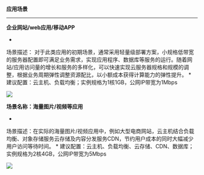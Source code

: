 **应用场景**

****

**企业网站/web应用/移动APP**

* 
场景描述： 对于此类应用的初期场景，通常采用轻量级部署方案，小规格低带宽的服务器配置即可满足业务需求，实现应用程序、数据库等服务的运行。随着网站/应用访问量的增长和服务的多样化，可以快速实现云服务器规格和规模的调整，根据业务周期弹性调整资源配比，以小额成本获得计算能力的弹性提升。
* 
建议配置：云主机、负载均衡；实例规格为1核1GB，公网IP带宽为1Mbps

![](http://img1.jcloudcs.com/cms/30a00344-9b7e-49aa-8597-3d24dff542c620170421160301.jpg)

**场景名称：海量图片/视频等应用**

* 
场景描述：在实际的海量图片/视频应用中，例如大型电商网站，云主机结合负载均衡、对象存储服务云存储及内容分发服务CDN，节约用户成本的同时大幅减少用户访问等待时间。
* 
建议配置：云主机、负载均衡、云存储、CDN、数据库；实例规格为2核4GB，公网IP带宽为5Mbps

![](https://img1.jcloudcs.com/cms/d7ff1070-2106-469c-8f21-acce80be143620171205150124.jpg)